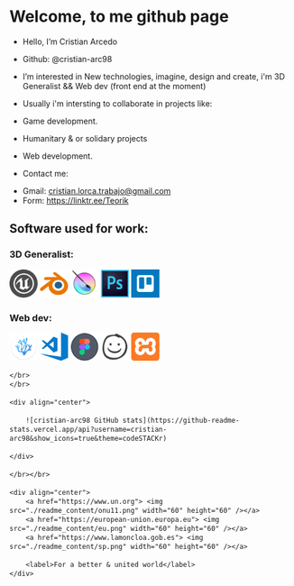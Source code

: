 <h1>Welcome, to me github page</h1>

- Hello, I’m Cristian Arcedo
+ Github: @cristian-arc98

- I’m interested in New technologies, imagine, design and create, i'm 3D Generalist && Web dev (front end at the moment)

- Usually i'm intersting to collaborate in projects like:
+ Game development.
+ Humanitary & or solidary projects


+ Web development.

- Contact me:
+ Gmail: cristian.lorca.trabajo@gmail.com
+ Form: https://linktr.ee/Teorik


<head>
    <link rel="stylesheet" href="./readme_content/style.css">
</head>

<body>
    <h2>Software used for work: </h2>
    <!-- -->
    <h3>3D Generalist:</h3>
    <div class="img_sec">
        <a href="https://www.unrealengine.com"> <img src="./readme_content/ue.png" title="Unreal Engine" alt="Unreal Engine" width="50em" height="50em" /></a>
        <a href="https://www.blender.org/"> <img src="./readme_content/blender.png" title="Blender" alt="Blender" width="50em" height="50em" /></a>
        <a href="https://krita.org"> <img src="./readme_content/krita.png" title="Krita" alt="Krita" width="50em" height="50em" /></a>
        <a href="https://www.adobe.com/es/products/photoshop.html"> <img src="./readme_content/photoshop.png" title="Photoshop" alt="Photoshop" width="50em" height="50em" /></a>
        <a href="https://trello.com"> <img src="./readme_content/trello.png" title="Trello" alt="Trello" width="50em" height="50em" /></a>
    </div>
    <div class="img_sec">
        <h3>Web dev:</h3>
        <a href="https://vscodium.com/"> <img src="./readme_content/vscodium.png" title="VSCodium" alt="VSCodium" width="50em" height="50em" /></a>
        <a href="https://code.visualstudio.com/"> <img src="./readme_content/vscode.png" title="VSCode" alt="VSCode" width="50em" height="50em" /></a>
        <a href="https://www.figma.com"> <img src="./readme_content/figma.png" title="Figma" alt="Figma" width="50em" height="50em" /></a>
        <a href="https://balsamiq.com/"> <img src="./readme_content/balsamiq.png" title="Balsamiq" alt="Balsamiq" width="50em" height="50em" /></a>
        <a href="https://www.apachefriends.org"> <img src="./readme_content/xampp.png" title="Xampp" alt="Xampp" width="50em" height="50em" /></a>
    </div>

    </br>
    </br>

    <div align="center">

        ![cristian-arc98 GitHub stats](https://github-readme-stats.vercel.app/api?username=cristian-arc98&show_icons=true&theme=codeSTACKr)

    </div>

    </br></br>

    <div align="center">
        <a href="https://www.un.org"> <img src="./readme_content/onu11.png" width="60" height="60" /></a>
        <a href="https://european-union.europa.eu"> <img src="./readme_content/eu.png" width="60" height="60" /></a>
        <a href="https://www.lamoncloa.gob.es"> <img src="./readme_content/sp.png" width="60" height="60" /></a>

        <label>For a better & united world</label>
    </div>

</body>
<!---
cristian-arc98/cristian-arc98 is a ✨ special ✨ repository because its `README.md` (this file) appears on your GitHub profile.
You can click the Preview link to take a look at your changes.
--->
